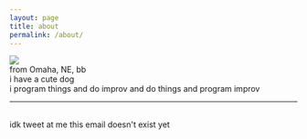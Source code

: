 ```yaml
---
layout: page
title: about
permalink: /about/
---
```


<img class="col one right circle-crop" src="/img/prof_pic.jpg">

<br/>
from Omaha, NE, bb
<br/> i have a cute dog
<br/> i program things and do improv and do things and program improv


<br/>
<hr/>
<br/>
<span class="contacticon center">
	<a href="mailto:price@pricecomstock.com"><i class="fa fa-envelope-square hover-fade is-hover-invert is-color-{% cycle 1, 2, 3, 4, 5, 6 %}"></i></a>
	<a href="https://github.com/pricecomstock" target="_blank"><i class="fa fa-github-square hover-fade is-hover-invert is-color-{% cycle 1, 2, 3, 4, 5, 6 %}"></i></a>
	<a href="https://www.linkedin.com/in/price-comstock-b44743117/" target="_blank"><i class="fa fa-linkedin-square hover-fade is-hover-invert is-color-{% cycle 1, 2, 3, 4, 5, 6 %}"></i></a>
	<!-- <a href="http://tumblr.com" target="_blank"><i class="fa fa-tumblr-square hover-fade is-hover-invert is-color-{ cycle 1, 2, 3, 4, 5, 6 %}"></i></a> -->
	<a href="https://twitter.com/price_comstock" target="_blank"><i class="fa fa-twitter-square hover-fade is-hover-invert is-color-{% cycle 1, 2, 3, 4, 5, 6 %}"></i></a>
</span>

<div class="col three caption">
	idk tweet at me this email doesn't exist yet
</div>

